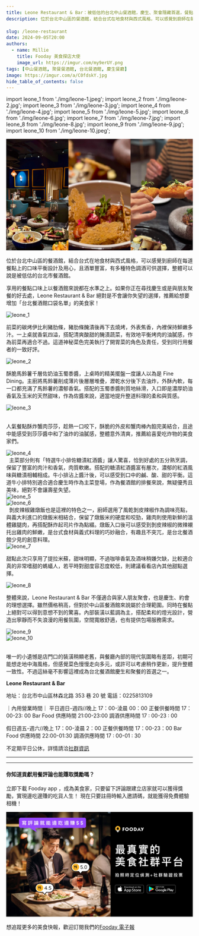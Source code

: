 ```yaml
---
title: Leone Restaurant & Bar：被低估的台北中山餐酒館，慶生、聚會隱藏首選，餐點口味絕不踩雷！
description: 位於台北中山區的餐酒館，結合台式在地食材與西式風格，可以感覺到廚師在每道餐點上的口味平衡設計及用心，且酒單豐富，有多種特色調酒可供選擇，整體可以說是被低估的台北市餐酒館。推薦給想要增加「台北餐酒館口袋名單」的美食家！

slug: /leone-restaurant
date: 2024-09-05T20:00
authors:
  - name: Millie
    title: Fooday 美食探店大使
    image_url: https://imgur.com/my9erUY.png
tags: [中山餐酒館, 聚餐餐酒館, 台北餐酒館, 慶生餐廳]
image: https://imgur.com/a/C0fdskY.jpg
hide_table_of_contents: false
---
```


import leone_1 from './img/leone-1.jpeg';
import leone_2 from './img/leone-2.jpg';
import leone_3 from './img/leone-3.jpg';
import leone_4 from './img/leone-4.jpg';
import leone_5 from './img/leone-5.jpg';
import leone_6 from './img/leone-6.jpg';
import leone_7 from './img/leone-7.jpg';
import leone_8 from './img/leone-8.jpg';
import leone_9 from './img/leone-9.jpg';
import leone_10 from './img/leone-10.jpeg';

![leone](./img/leone.jpg)

位於台北中山區的餐酒館，結合台式在地食材與西式風格，可以感覺到廚師在每道餐點上的口味平衡設計及用心，且酒單豐富，有多種特色調酒可供選擇，整體可以說是被低估的台北市餐酒館。

享用的餐點口味上以餐酒館來說都在水準之上。如果你正在尋找慶生或是與朋友聚餐的好去處，Leone Restaurant & Bar 絕對是不會讓你失望的選擇，推薦給想要增加「台北餐酒館口袋名單」的美食家！

<!-- truncate -->

<div style={{ textAlign: 'center' }}>
  <img src={leone_1} style={{ width: '80%' }} alt="leone_1" />
</div>

前菜的碳烤伊比利豬肋條，豬肋條醃漬後再下去燒烤，外表焦香，內裡保持鮮嫩多汁。一上桌就香氣四溢，搭配清爽酸甜的醃漬蔬菜，有效地平衡烤肉的油膩感，作為前菜再適合不過。這道神秘菜色完美執行了開胃菜的角色及責任，受到同行用餐者的一致好評。

<div style={{ textAlign: 'center' }}>
  <img src={leone_2} style={{ width: '80%' }} alt="leone_2" />
</div>

酥脆馬鈴薯千層佐奶油玉蜀黍醬，上桌時的精美擺盤一度讓人以為是 Fine Dining。主廚將馬鈴薯削成薄片後層層堆疊，瀝乾水分後下去油炸，外酥內軟，每一口都充滿了馬鈴薯的濃郁香氣。搭配的玉蜀黍醬則質地絲滑，入口即是濃厚奶油香氣及玉米的天然甜味，作為佐醬來說，適當地提升整道料理的柔和與質感。

<div style={{ textAlign: 'center' }}>
  <img src={leone_3} style={{ width: '80%' }} alt="leone_3" />
</div>
 

人氣餐點酥炸蟹肉莎莎，趁熱一口咬下，酥脆的外皮和蟹肉棒內餡完美結合，且途中能感受到莎莎醬中和了油炸的油膩感，整體意外清爽，推薦給喜愛吃炸物的美食家們。

<div style={{ textAlign: 'center' }}>
  <img src={leone_4} style={{ width: '80%' }} alt="leone_4" />
</div>
 
主菜部分則有「特選牛小排佐糖漬紅酒醬」讓人驚喜，恰到好處的五分熟烹調，保留了豐富的肉汁和香氣，肉質軟嫩。搭配的糖漬紅酒醬富有層次，濃郁的紅酒風味與糖漬相輔相成。牛小排沾上醬汁後，可以感受到口中的鹹、酸、甜的平衡。這道牛小排特別適合適合慶生時作為主菜登場，作為餐酒館的排餐來說，無疑優秀且美味，絕對不會讓壽星失望。
 
<div style={{ textAlign: 'center' }}>
  <img src={leone_5} style={{ width: '80%' }} alt="leone_5" />
</div>
<div style={{ textAlign: 'center' }}>
  <img src={leone_6} style={{ width: '80%' }} alt="leone_6" />
</div>
 
剝皮辣椒雞燉飯也是這裡的特色之一，廚師選用了風乾剝皮辣椒作為調味亮點，與義大利進口的燉飯米相結合，保留了燉飯米的硬度和咬勁，雞肉則使用新鮮的溫體雞腿肉，再搭配酥炸起司片作為點綴。燉飯入口後可以感受到剝皮辣椒的微辣襯托出雞肉的鮮嫩，是台式食材與義式料理的巧妙融合，有趣且不突兀，是台北餐酒館少見的創意料理。
 
<div style={{ textAlign: 'center' }}>
  <img src={leone_7} style={{ width: '80%' }} alt="leone_7" />
</div>

甜點此次只享用了提拉米蘇，甜味明顯，不過咖啡香氣及酒味稍嫌欠缺，比較適合真的非常嗜甜的螞蟻人，若平時對甜度容忍度較低，則建議看看店內其他甜點選擇。

<div style={{ textAlign: 'center' }}>
  <img src={leone_8} style={{ width: '80%' }} alt="leone_8" />
</div>

整體來說，Leone Restaurant & Bar 不僅適合與家人朋友聚會，也是慶生、約會的理想選擇。雖然價格稍高，但對於中山區餐酒館來說屬於合理範圍。同時在餐點上絕對可以得到意想不到的驚喜。內部裝潢以藍調為主，搭配柔和的燈光設計，營造出寧靜而不失浪漫的用餐氛圍，空間寬敞舒適，也有提供包場服務需求。

<div style={{ textAlign: 'center' }}>
  <img src={leone_9} style={{ width: '80%' }} alt="leone_9" />
</div>

<div style={{ textAlign: 'center' }}>
  <img src={leone_10} style={{ width: '80%' }} alt="leone_10" />
</div><br/>

唯一的小遺憾是店門口的裝潢稍顯老舊，與餐廳內部的現代氛圍略有差距，初期可能想走地中海風格，但感覺菜色慢慢走向多元，或許可以考慮稍作更新，提升整體一致性。不過這絲毫不影響這裡成為台北餐酒館慶生和聚餐的首選之一。

**Leone Restaurant & Bar**

地址：台北市中山區林森北路 353 巷 20 號
電話：0225813109

｜內用營業時間｜
平日週日-週四//晚上 17：00-淩晨 00：00
正餐供餐時間 17：00-23: 00
Bar Food 供應時間 21:00-23:00
調酒供應時間 17 : 00-23 : 00

假日週五-週六//晚上 17：00-淩晨 2：00
正餐供餐時間 17：00-23：00
Bar Food 供應時間 22:00-01:30
調酒供應時間 17 : 00-01 : 30

不定期平日公休，詳情請洽[社群資訊](https://www.facebook.com/leonetaipei)

---

---

#### 你知道貢獻用餐評論也能賺取獎勵嗎？

立即下載 Fooday app ，成為美食家，只要留下評論跟建立店家就可以獲得獎勵，實現邊吃邊賺的吃貨人生！
現在只要註冊時輸入邀請碼，就能獲得免費體驗相機！

[![立即下載 Fooday app](./img/download-now01.jpg)](https://fooday.app/)

想追蹤更多的美食快報，歡迎訂閱我們的[Fooday 電子報](https://blog-zh.fooday.app/)
